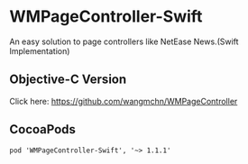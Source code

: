 # WMPageController-Swift
An easy solution to page controllers like NetEase News.(Swift Implementation)<br>
## Objective-C Version
Click here: https://github.com/wangmchn/WMPageController
## CocoaPods
```
pod 'WMPageController-Swift', '~> 1.1.1'
```
